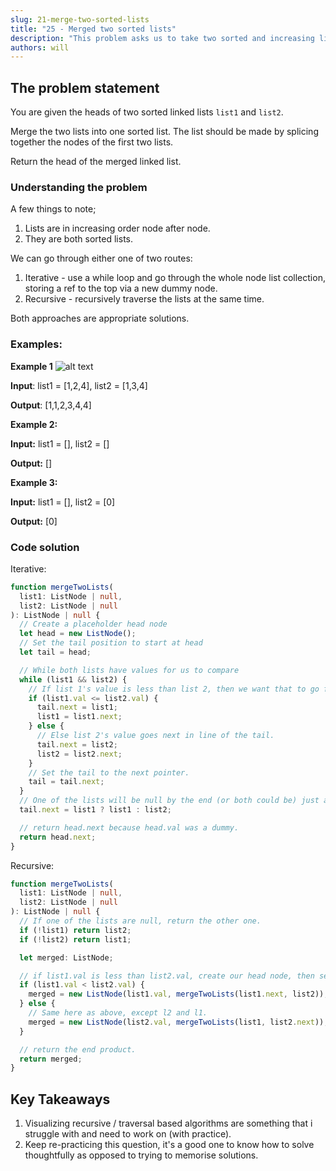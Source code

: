 ```yaml
---
slug: 21-merge-two-sorted-lists
title: "25 - Merged two sorted lists"
description: "This problem asks us to take two sorted and increasing lists, merge them  together and return the starting node."
authors: will
---
```


## The problem statement

You are given the heads of two sorted linked lists `list1` and `list2`.

Merge the two lists into one sorted list. The list should be made by splicing together the nodes of the first two lists.

Return the head of the merged linked list.

### Understanding the problem

A few things to note;

1. Lists are in increasing order node after node.
2. They are both sorted lists.

We can go through either one of two routes:

1. Iterative - use a while loop and go through the whole node list collection, storing a ref to the top via a new dummy node.
2. Recursive - recursively traverse the lists at the same time.

Both approaches are appropriate solutions.

### Examples:

**Example 1**
![alt text](https://assets.leetcode.com/uploads/2020/10/03/merge_ex1.jpg)

**Input**: list1 = [1,2,4], list2 = [1,3,4]

**Output**: [1,1,2,3,4,4]

**Example 2:**

**Input:** list1 = [], list2 = []

**Output:** []

**Example 3:**

**Input:** list1 = [], list2 = [0]

**Output:** [0]

### Code solution

Iterative:

```ts
function mergeTwoLists(
  list1: ListNode | null,
  list2: ListNode | null
): ListNode | null {
  // Create a placeholder head node
  let head = new ListNode();
  // Set the tail position to start at head
  let tail = head;

  // While both lists have values for us to compare
  while (list1 && list2) {
    // If list 1's value is less than list 2, then we want that to go first. So we set that as the next value in the tail.
    if (list1.val <= list2.val) {
      tail.next = list1;
      list1 = list1.next;
    } else {
      // Else list 2's value goes next in line of the tail.
      tail.next = list2;
      list2 = list2.next;
    }
    // Set the tail to the next pointer.
    tail = tail.next;
  }
  // One of the lists will be null by the end (or both could be) just append the leftover node at the end of the tail. (It will be a greater value as lower ones have already been added).
  tail.next = list1 ? list1 : list2;

  // return head.next because head.val was a dummy.
  return head.next;
}
```

Recursive:

```ts
function mergeTwoLists(
  list1: ListNode | null,
  list2: ListNode | null
): ListNode | null {
  // If one of the lists are null, return the other one.
  if (!list1) return list2;
  if (!list2) return list1;

  let merged: ListNode;

  // if list1.val is less than list2.val, create our head node, then set the next value as the current func but with the next list1 value and the current list2 value.
  if (list1.val < list2.val) {
    merged = new ListNode(list1.val, mergeTwoLists(list1.next, list2));
  } else {
    // Same here as above, except l2 and l1.
    merged = new ListNode(list2.val, mergeTwoLists(list1, list2.next));
  }

  // return the end product.
  return merged;
}
```

## Key Takeaways

1. Visualizing recursive / traversal based algorithms are something that i struggle with and need to work on (with practice).
2. Keep re-practicing this question, it's a good one to know how to solve thoughtfully as opposed to trying to memorise solutions.

